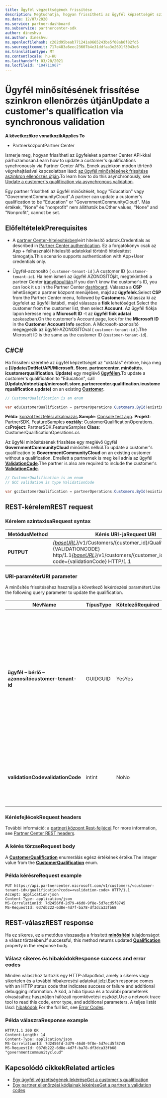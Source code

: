 ```yaml
---
title: Ügyfél végzettségének frissítése
description: Megtudhatja, hogyan frissítheti az ügyfél képzettségét szinkron szűréssel vagy átvilágítással, beleértve a profilhoz társított címeket is.
ms.date: 12/07/2020
ms.service: partner-dashboard
ms.subservice: partnercenter-sdk
author: dineshvu
ms.author: dineshvu
ms.openlocfilehash: c202d95beab771241a9665243be5f08ab6f82fd5
ms.sourcegitcommit: 717e483a6eec23607b4e31ddfaa3e2691f3043e6
ms.translationtype: MT
ms.contentlocale: hu-HU
ms.lasthandoff: 03/20/2021
ms.locfileid: "104711967"
---
```

# <a name="update-a-customers-qualification-via-synchronous-validation"></a><span data-ttu-id="2e357-103">Ügyfél minősítésének frissítése szinkron ellenőrzés útján</span><span class="sxs-lookup"><span data-stu-id="2e357-103">Update a customer's qualification via synchronous validation</span></span>

<span data-ttu-id="2e357-104">**A következőkre vonatkozik**</span><span class="sxs-lookup"><span data-stu-id="2e357-104">**Applies To**</span></span>

- <span data-ttu-id="2e357-105">Partnerközpont</span><span class="sxs-lookup"><span data-stu-id="2e357-105">Partner Center</span></span>

<span data-ttu-id="2e357-106">Ismerje meg, hogyan frissítheti az ügyfeleket a partner Center API-kkal párhuzamosan.</span><span class="sxs-lookup"><span data-stu-id="2e357-106">Learn how to update a customer's qualifications synchronously via Partner Center APIs.</span></span> <span data-ttu-id="2e357-107">Ennek aszinkron módon történő végrehajtásával kapcsolatban lásd: [az ügyfél minősítésének frissítése aszinkron ellenőrzés útján](update-customer-qualification-asynchronous.md).</span><span class="sxs-lookup"><span data-stu-id="2e357-107">To learn how to do this asynchronously, see [Update a customer's qualification via asynchronous validation](update-customer-qualification-asynchronous.md).</span></span>

<span data-ttu-id="2e357-108">Egy partner frissítheti az ügyfél minősítését, hogy "Education" vagy "GovernmentCommunityCloud".</span><span class="sxs-lookup"><span data-stu-id="2e357-108">A partner can update a customer's qualification to be "Education" or "GovernmentCommunityCloud".</span></span> <span data-ttu-id="2e357-109">Más értékek, "None" és "nonprofit" nem állíthatók be.</span><span class="sxs-lookup"><span data-stu-id="2e357-109">Other values, "None" and "Nonprofit", cannot be set.</span></span>

## <a name="prerequisites"></a><span data-ttu-id="2e357-110">Előfeltételek</span><span class="sxs-lookup"><span data-stu-id="2e357-110">Prerequisites</span></span>

- <span data-ttu-id="2e357-111">A [partner Center-hitelesítésben](partner-center-authentication.md)leírt hitelesítő adatok.</span><span class="sxs-lookup"><span data-stu-id="2e357-111">Credentials as described in [Partner Center authentication](partner-center-authentication.md).</span></span> <span data-ttu-id="2e357-112">Ez a forgatókönyv csak az App + felhasználói hitelesítő adatokkal történő hitelesítést támogatja.</span><span class="sxs-lookup"><span data-stu-id="2e357-112">This scenario supports authentication with App+User credentials only.</span></span>

- <span data-ttu-id="2e357-113">Ügyfél-azonosító ( `customer-tenant-id` ).</span><span class="sxs-lookup"><span data-stu-id="2e357-113">A customer ID (`customer-tenant-id`).</span></span> <span data-ttu-id="2e357-114">Ha nem ismeri az ügyfél AZONOSÍTÓját, megtekintheti a partner Center [irányítópultján](https://partner.microsoft.com/dashboard).</span><span class="sxs-lookup"><span data-stu-id="2e357-114">If you don't know the customer's ID, you can look it up in the Partner Center [dashboard](https://partner.microsoft.com/dashboard).</span></span> <span data-ttu-id="2e357-115">Válassza a **CSP** lehetőséget a partner központ menüjében, majd az **ügyfelek**.</span><span class="sxs-lookup"><span data-stu-id="2e357-115">Select **CSP** from the Partner Center menu, followed by **Customers**.</span></span> <span data-ttu-id="2e357-116">Válassza ki az ügyfelet az ügyfél listából, majd válassza a **fiók** lehetőséget.</span><span class="sxs-lookup"><span data-stu-id="2e357-116">Select the customer from the customer list, then select **Account**.</span></span> <span data-ttu-id="2e357-117">Az ügyfél fiókja lapon keresse meg a **Microsoft ID** -t az **ügyfél fiók adatai** szakaszban.</span><span class="sxs-lookup"><span data-stu-id="2e357-117">On the customer's Account page, look for the **Microsoft ID** in the **Customer Account Info** section.</span></span> <span data-ttu-id="2e357-118">A Microsoft-azonosító megegyezik az ügyfél-AZONOSÍTÓval ( `customer-tenant-id` ).</span><span class="sxs-lookup"><span data-stu-id="2e357-118">The Microsoft ID is the same as the customer ID  (`customer-tenant-id`).</span></span>

## <a name="c"></a><span data-ttu-id="2e357-119">C\#</span><span class="sxs-lookup"><span data-stu-id="2e357-119">C\#</span></span>

<span data-ttu-id="2e357-120">Ha frissíteni szeretné az ügyfél képzettségét az "oktatás" értékre, hívja meg a **[Update/DotNet/API/Microsoft. Store. partnercenter. minősítés. icustomerqualification. Update)** egy meglévő  [**ügyfélen**](/dotnet/api/microsoft.store.partnercenter.models.customers.customer).</span><span class="sxs-lookup"><span data-stu-id="2e357-120">To update a customer's qualification to "Education", call **[Update/dotnet/api/microsoft.store.partnercenter.qualification.icustomerqualification.update)** on an existing  [**Customer**](/dotnet/api/microsoft.store.partnercenter.models.customers.customer).</span></span>

``` csharp
// CustomerQualification is an enum

var eduCustomerQualification = partnerOperations.Customers.ById(existingCustomer.Id).Qualification.Update(CustomerQualification.Education);
```

<span data-ttu-id="2e357-121">**Példa**: [konzol tesztelési alkalmazás](console-test-app.md).</span><span class="sxs-lookup"><span data-stu-id="2e357-121">**Sample**: [Console test app](console-test-app.md).</span></span> <span data-ttu-id="2e357-122">**Projekt**: PartnerSDK. FeatureSamples **osztály**: CustomerQualificationOperations. cs</span><span class="sxs-lookup"><span data-stu-id="2e357-122">**Project**: PartnerSDK.FeatureSamples **Class**: CustomerQualificationOperations.cs</span></span>

<span data-ttu-id="2e357-123">Az ügyfél minősítésének frissítése egy meglévő ügyfél **GovernmentCommunityCloud** minősítés nélkül.</span><span class="sxs-lookup"><span data-stu-id="2e357-123">To update a customer's qualification to **GovernmentCommunityCloud** on an existing customer without a qualification.</span></span>  <span data-ttu-id="2e357-124">Emellett a partnernek is meg kell adnia az ügyfél [**ValidationCode**](utility-resources.md#validationcode).</span><span class="sxs-lookup"><span data-stu-id="2e357-124">The partner is also are required to include the customer's [**ValidationCode**](utility-resources.md#validationcode).</span></span>

``` csharp
// CustomerQualification is an enum
// GCC validation is type ValidationCode

var gccCustomerQualification = partnerOperations.Customers.ById(existingCustomer.Id).Qualification.Update(CustomerQualification.GovernmentCommunityCloud, gccValidation);
```

## <a name="rest-request"></a><span data-ttu-id="2e357-125">REST-kérelem</span><span class="sxs-lookup"><span data-stu-id="2e357-125">REST request</span></span>

### <a name="request-syntax"></a><span data-ttu-id="2e357-126">Kérelem szintaxisa</span><span class="sxs-lookup"><span data-stu-id="2e357-126">Request syntax</span></span>

| <span data-ttu-id="2e357-127">Metódus</span><span class="sxs-lookup"><span data-stu-id="2e357-127">Method</span></span>  | <span data-ttu-id="2e357-128">Kérés URI-ja</span><span class="sxs-lookup"><span data-stu-id="2e357-128">Request URI</span></span>                                                                                             |
|---------|---------------------------------------------------------------------------------------------------------|
| <span data-ttu-id="2e357-129">**PUT**</span><span class="sxs-lookup"><span data-stu-id="2e357-129">**PUT**</span></span> | <span data-ttu-id="2e357-130">[*{baseURL}*](partner-center-rest-urls.md)/v1/Customers/{customer_id}/Qualification? kód = {VALIDATIONCODE} http/1.1</span><span class="sxs-lookup"><span data-stu-id="2e357-130">[*{baseURL}*](partner-center-rest-urls.md)/v1/customers/{customer_id}/qualification?code={validationCode} HTTP/1.1</span></span> |

### <a name="uri-parameter"></a><span data-ttu-id="2e357-131">URI-paraméter</span><span class="sxs-lookup"><span data-stu-id="2e357-131">URI parameter</span></span>

<span data-ttu-id="2e357-132">A minősítés frissítéséhez használja a következő lekérdezési paramétert.</span><span class="sxs-lookup"><span data-stu-id="2e357-132">Use the following query parameter to update the qualification.</span></span>

| <span data-ttu-id="2e357-133">Név</span><span class="sxs-lookup"><span data-stu-id="2e357-133">Name</span></span>                   | <span data-ttu-id="2e357-134">Típus</span><span class="sxs-lookup"><span data-stu-id="2e357-134">Type</span></span> | <span data-ttu-id="2e357-135">Kötelező</span><span class="sxs-lookup"><span data-stu-id="2e357-135">Required</span></span> | <span data-ttu-id="2e357-136">Leírás</span><span class="sxs-lookup"><span data-stu-id="2e357-136">Description</span></span>                                                                                                                                            |
|------------------------|------|----------|--------------------------------------------------------------------------------------------------------------------------------------------------------|
| <span data-ttu-id="2e357-137">**ügyfél – bérlő – azonosító**</span><span class="sxs-lookup"><span data-stu-id="2e357-137">**customer-tenant-id**</span></span> | <span data-ttu-id="2e357-138">GUID</span><span class="sxs-lookup"><span data-stu-id="2e357-138">GUID</span></span> | <span data-ttu-id="2e357-139">Yes</span><span class="sxs-lookup"><span data-stu-id="2e357-139">Yes</span></span>      | <span data-ttu-id="2e357-140">Az érték egy GUID formátumú **ügyfél-bérlői azonosító** , amely lehetővé teszi, hogy a viszonteladó a viszonteladóhoz tartozó adott ügyfél eredményeit szűrheti.</span><span class="sxs-lookup"><span data-stu-id="2e357-140">The value is a GUID formatted **customer-tenant-id** that allows the reseller to filter the results for a given customer that belongs to the reseller.</span></span> |
| <span data-ttu-id="2e357-141">**validationCode**</span><span class="sxs-lookup"><span data-stu-id="2e357-141">**validationCode**</span></span>     | <span data-ttu-id="2e357-142">int</span><span class="sxs-lookup"><span data-stu-id="2e357-142">int</span></span>  | <span data-ttu-id="2e357-143">No</span><span class="sxs-lookup"><span data-stu-id="2e357-143">No</span></span>       | <span data-ttu-id="2e357-144">Csak a kormányzati közösségi felhőhöz szükséges.</span><span class="sxs-lookup"><span data-stu-id="2e357-144">Only needed for Government Community Cloud.</span></span>                                                                                                            |

### <a name="request-headers"></a><span data-ttu-id="2e357-145">Kérésfejlécek</span><span class="sxs-lookup"><span data-stu-id="2e357-145">Request headers</span></span>

<span data-ttu-id="2e357-146">További információ: a [partneri központ Rest-fejlécei](headers.md).</span><span class="sxs-lookup"><span data-stu-id="2e357-146">For more information, see [Partner Center REST headers](headers.md).</span></span>

### <a name="request-body"></a><span data-ttu-id="2e357-147">A kérés törzse</span><span class="sxs-lookup"><span data-stu-id="2e357-147">Request body</span></span>

<span data-ttu-id="2e357-148">A [**CustomerQualification**](/dotnet/api/microsoft.store.partnercenter.models.customers.customerqualification) enumerálás egész értékének értéke.</span><span class="sxs-lookup"><span data-stu-id="2e357-148">The integer value from the [**CustomerQualification**](/dotnet/api/microsoft.store.partnercenter.models.customers.customerqualification) enum.</span></span>

### <a name="request-example"></a><span data-ttu-id="2e357-149">Példa kérésre</span><span class="sxs-lookup"><span data-stu-id="2e357-149">Request example</span></span>

```http
PUT https://api.partnercenter.microsoft.com/v1/customers/<customer-tenant-id>/qualification?code=<validation-code> HTTP/1.1
Accept: application/json
Content-Type: application/json
MS-CorrelationId: 7d2456fd-2d79-46d0-9f8e-5d7ecd5f8745
MS-RequestId: 037db222-6d8e-4d7f-ba78-df3dca33fb68

```

## <a name="rest-response"></a><span data-ttu-id="2e357-150">REST-válasz</span><span class="sxs-lookup"><span data-stu-id="2e357-150">REST response</span></span>

<span data-ttu-id="2e357-151">Ha ez sikeres, ez a metódus visszaadja a frissített [**minősítési**](/dotnet/api/microsoft.store.partnercenter.customers.icustomer.qualification) tulajdonságot a válasz törzsében.</span><span class="sxs-lookup"><span data-stu-id="2e357-151">If successful, this method returns updated [**Qualification**](/dotnet/api/microsoft.store.partnercenter.customers.icustomer.qualification) property in the response body.</span></span>

### <a name="response-success-and-error-codes"></a><span data-ttu-id="2e357-152">Válasz sikeres és hibakódok</span><span class="sxs-lookup"><span data-stu-id="2e357-152">Response success and error codes</span></span>

<span data-ttu-id="2e357-153">Minden válaszhoz tartozik egy HTTP-állapotkód, amely a sikeres vagy sikertelen és a további hibakeresési adatokat jelzi.</span><span class="sxs-lookup"><span data-stu-id="2e357-153">Each response comes with an HTTP status code that indicates success or failure and additional debugging information.</span></span> <span data-ttu-id="2e357-154">A kód, a hiba típusa és a további paraméterek olvasásához használjon hálózati nyomkövetési eszközt.</span><span class="sxs-lookup"><span data-stu-id="2e357-154">Use a network trace tool to read this code, error type, and additional parameters.</span></span> <span data-ttu-id="2e357-155">A teljes listát lásd: [hibakódok](error-codes.md).</span><span class="sxs-lookup"><span data-stu-id="2e357-155">For the full list, see [Error Codes](error-codes.md).</span></span>

### <a name="response-example"></a><span data-ttu-id="2e357-156">Példa válaszra</span><span class="sxs-lookup"><span data-stu-id="2e357-156">Response example</span></span>

```http
HTTP/1.1 200 OK
Content-Length: 14
Content-Type: application/json
MS-CorrelationId: 7d2456fd-2d79-46d0-9f8e-5d7ecd5f8745
MS-RequestId: 037db222-6d8e-4d7f-ba78-df3dca33fb68
"governmentcommunitycloud"
```

## <a name="related-articles"></a><span data-ttu-id="2e357-157">Kapcsolódó cikkek</span><span class="sxs-lookup"><span data-stu-id="2e357-157">Related articles</span></span>

- [<span data-ttu-id="2e357-158">Egy ügyfél végzettségének lekérése</span><span class="sxs-lookup"><span data-stu-id="2e357-158">Get a customer's qualification</span></span>](./get-customer-qualification-synchronous.md)
- [<span data-ttu-id="2e357-159">Egy partner ellenőrzési kódjainak lekérése</span><span class="sxs-lookup"><span data-stu-id="2e357-159">Get a partner's validation codes</span></span>](get-a-partner-s-validation-codes.md)